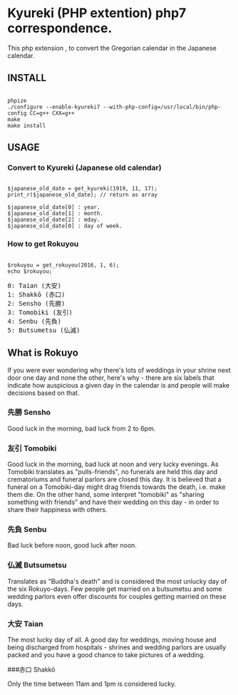 # Kyureki (PHP extention) php7 correspondence.

This php extension , to convert the Gregorian calendar in the Japanese calendar.

## INSTALL

<pre><code>
phpize
./configure --enable-kyureki7 --with-php-config=/usr/local/bin/php-config CC=g++ CXX=g++
make
make install
</code></pre>

## USAGE

### Convert to Kyureki (Japanese old calendar)

<pre><code>
$japanese_old_date = get_kyureki(1919, 11, 17);
print_r($japanese_old_date); // return as array

$japanese_old_date[0] : year.
$japanese_old_date[1] : month.
$japanese_old_date[2] : mday.
$japanese_old_date[0] : day of week.
</code></pre>

### How to get Rokuyou

<pre><code>
$rokuyou = get_rokuyou(2016, 1, 6);
echo $rokuyou;
</code></pre>

<pre>
0: Taian (大安)
1: Shakkō (赤口)
2: Sensho (先勝)
3: Tomobiki (友引)
4: Senbu (先負)
5: Butsumetsu (仏滅)
</pre>

## What is Rokuyo

If you were ever wondering why there's lots of weddings in your shrine next door one day and none the other, here's why - there are six labels that indicate how auspicious a given day in the calendar is and people will make decisions based on that.

### 先勝 Sensho

Good luck in the morning, bad luck from 2 to 6pm.

### 友引 Tomobiki

Good luck in the morning, bad luck at noon and very lucky evenings. As Tomobiki translates as "pulls-friends", no funerals are held this day and crematoriums and funeral parlors are closed this day. It is believed that a funeral on a Tomobiki-day might drag friends towards the death, i.e. make them die. On the other hand, some interpret "tomobiki" as "sharing something with friends" and have their wedding on this day - in order to share their happiness with others.

### 先負 Senbu

Bad luck before noon, good luck after noon.

### 仏滅 Butsumetsu

Translates as "Buddha's death" and is considered the most unlucky day of the six Rokuyo-days. Few people get married on a butsumetsu and some wedding parlors even offer discounts for couples getting married on these days.

### 大安 Taian

The most lucky day of all. A good day for weddings, moving house and being discharged from hospitals - shrines and wedding parlors are usually packed and you have a good chance to take pictures of a wedding.

###赤口 Shakkō

Only the time between 11am and 1pm is considered lucky.

